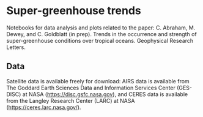 # Super-greenhouse trends

Notebooks for data analysis and plots related to the paper: 
C. Abraham, M. Dewey, and C. Goldblatt (in prep). Trends in the occurrence and strength of super-greenhouse conditions over tropical oceans. Geophysical Research Letters. 

## Data

Satellite data is available freely for download: AIRS data is available from The Goddard Earth Sciences Data and Information Services Center (GES-DISC) at NASA (https://disc.gsfc.nasa.gov), and CERES data is available from the Langley Research Center (LARC) at NASA (https://ceres.larc.nasa.gov/).

